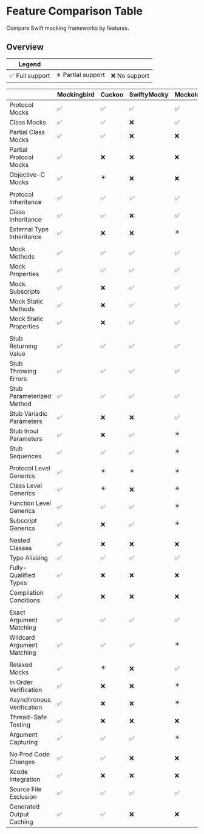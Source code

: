 # Feature Comparison Table

Compare Swift mocking frameworks by features.

## Overview

| **Legend** |  |  |
| --- | --- | --- |
| ✅ Full support | ✴️ Partial support | ❌ No support |

|  | Mockingbird | Cuckoo | SwiftyMocky | Mockolo |
| --- | --- | --- | --- | --- |
| Protocol Mocks | ✅ | ✅ | ✅ | ✅ |
| Class Mocks | ✅ | ✅ | ❌ | ✅ |
| Partial Class Mocks | ✅ | ✅ | ❌ | ❌ |
| Partial Protocol Mocks | ✅ | ❌ | ❌ | ❌ |
| Objective-C Mocks | ✅ | ✴️ | ❌ | ❌ |
| | | | |
| Protocol Inheritance | ✅ | ✅ | ✅ | ✅ |
| Class Inheritance | ✅ | ✅ | ❌ | ✅ |
| External Type Inheritance | ✅ | ❌ | ❌ | ✴️ |
| | | | |
| Mock Methods | ✅ | ✅ | ✅ | ✅ |
| Mock Properties | ✅ | ✅ | ✅ | ✅ |
| Mock Subscripts | ✅ | ❌ | ✅ | ✅ |
| Mock Static Methods | ✅ | ❌ | ✅ | ✅ |
| Mock Static Properties | ✅ | ❌ | ✅ | ✅ |
| | | | |
| Stub Returning Value | ✅ | ✅ | ✅ | ✅ |
| Stub Throwing Errors | ✅ | ✅ | ✅ | ✅ |
| Stub Parameterized Method | ✅ | ✅ | ✅ | ✅ |
| Stub Variadic Parameters | ✅ | ❌ | ❌ | ✅ |
| Stub Inout Parameters | ✅ | ❌ | ✅ | ✴️ |
| Stub Sequences | ✅ | ✅ | ✅ | ✴️ |
| | | | |
| Protocol Level Generics | ✅ | ✴️ | ✴️ | ✴️ |
| Class Level Generics | ✅ | ✴️ | ❌ | ✴️ |
| Function Level Generics | ✅ | ✅ | ✅ | ✴️ |
| Subscript Generics | ✅ | ❌ | ✅ | ✴️ |
| | | | |
| Nested Classes | ✅ | ❌ | ❌ | ❌ |
| Type Aliasing | ✅ | ✅ | ✅ | ✅ |
| Fully-Qualified Types | ✅ | ❌ | ❌ | ❌ |
| Compilation Conditions | ✅ | ❌ | ❌ | ❌ |
| | | | |
| Exact Argument Matching | ✅ | ✅ | ✅ | ✅ |
| Wildcard Argument Matching | ✅ | ✅ | ✅ | ✴️ |
| | | | |
| Relaxed Mocks | ✅ | ✴️ | ❌ | ✅ |
| In Order Verification | ✅ | ❌ | ❌ | ✴️ |
| Asynchronous Verification | ✅ | ❌ | ❌ | ✴️ |
| Thread-Safe Testing | ✅ | ❌ | ❌ | ❌ |
| Argument Capturing | ✅ | ✅ | ✅ | ✴️ |
| | | | |
| No Prod Code Changes | ✅ | ✅ | ❌ | ❌ |
| Xcode Integration | ✅ | ❌ | ❌ | ❌ |
| Source File Exclusion | ✅ | ✅ | ✅ | ✅ |
| Generated Output Caching | ✅ | ✅ | ❌ | ❌ |
